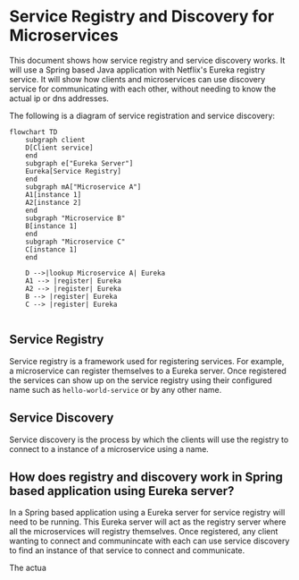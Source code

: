 # Service Registry and Discovery for Microservices
This document shows how service registry and service discovery works.  It will use a Spring based Java application with Netflix's Eureka registry service.   It will show how clients and microservices can use discovery service for communicating with each other, without needing to know the actual ip or dns addresses.

The following is a diagram of service registration and service discovery:


```mermaid
flowchart TD
    subgraph client
    D[Client service] 
    end
    subgraph e["Eureka Server"]
    Eureka[Service Registry]
    end
    subgraph mA["Microservice A"]
    A1[instance 1]
    A2[instance 2]
    end
    subgraph "Microservice B"
    B[instance 1]
    end
    subgraph "Microservice C"
    C[instance 1]
    end
    
    D -->|lookup Microservice A| Eureka
    A1 --> |register| Eureka
    A2 --> |register| Eureka
    B --> |register| Eureka
    C --> |register| Eureka
    

``` 
    

## Service Registry
Service registry is a framework used for registering services.  For example, a microservice can register themselves to a Eureka server.  Once registered the services can show up on the service registry using their configured name such as `hello-world-service` or by any other name. 

## Service Discovery
Service discovery is the process by which the clients will use the registry to connect to a instance of a microservice using a name.


## How does registry and discovery work in Spring based application using Eureka server?
In a Spring based application using a Eureka server for service registry will need to be running.
This Eureka server will act as the registry server where all the microservices will registry themselves.  Once registered, any client wanting to connect and communincate with each can use service discovery to find an instance of that service to connect and communicate.  

The actua




